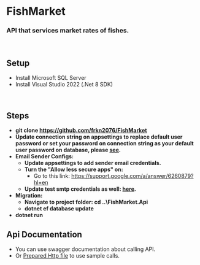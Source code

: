 # FishMarket

### API that services market rates of fishes.

<br>

## Setup
* Install Microsoft SQL Server
* Install Visual Studio 2022 (.Net 8 SDK)

<br>

## Steps
* **git clone https://github.com/frkn2076/FishMarket**
* **Update connection string on appsettings to replace default user password or set your password on connection string as your default user password on database, please [see](https://github.com/frkn2076/FishMarket/blob/f4576ecf93e7071a24c4d239754b4acb8399e7e4/FishMarket.Api/appsettings.Development.json#L18C73-L18C83).**
* **Email Sender Configs:**
  * **Update appsettings to add sender email credentials.**
  * **Turn the "Allow less secure apps" on:**
    * Go to this link: https://support.google.com/a/answer/6260879?hl=en
  * **Update test smtp credentials as well: [here](https://github.com/frkn2076/FishMarket/blob/3540396fb6b3f9f2eb815d152b9b96f4c764e061/FishMarket.Test/ServiceTests/ServiceTestBuilder.cs#L19C17-L23C18).**
* **Migration:**
  * **Navigate to project folder: cd ..\FishMarket.Api**
  * **dotnet ef database update**
* **dotnet run**

## Api Documentation
* You can use swagger documentation about calling API.
* Or [Prepared Http file](https://github.com/frkn2076/FishMarket/blob/develop/FishMarket.Api/FishMarket.API.http) to use sample calls.
